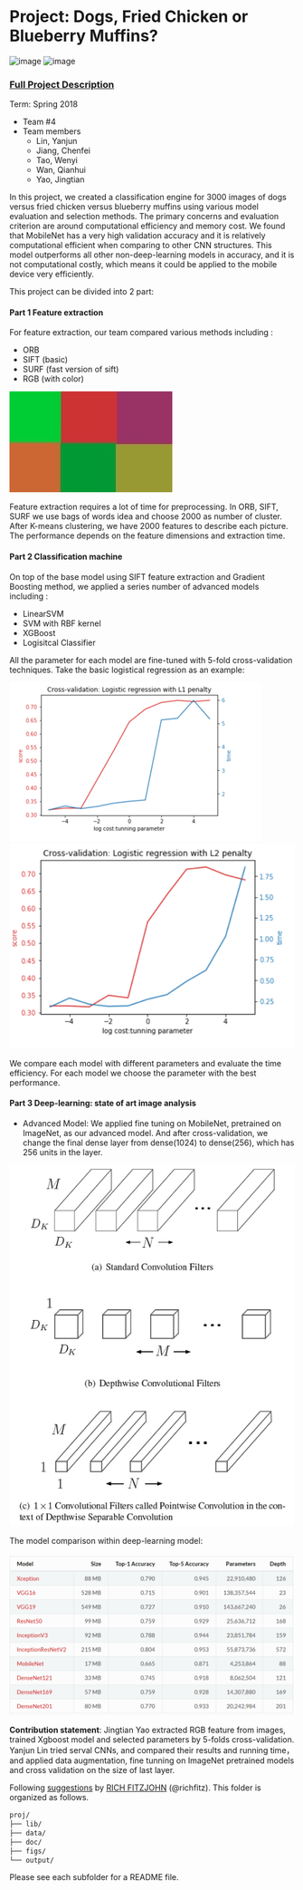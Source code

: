 # Project: Dogs, Fried Chicken or Blueberry Muffins?
![image](figs/chicken.jpg)
![image](figs/muffin.jpg)


### [Full Project Description](doc/project3_desc.md)

Term: Spring 2018

+ Team #4
+ Team members
	+ Lin, Yanjun
	+ Jiang, Chenfei
	+ Tao, Wenyi
	+ Wan, Qianhui
	+ Yao, Jingtian

In this project, we created a classification engine for 3000 images of dogs versus fried chicken versus blueberry muffins using various model evaluation and selection methods. The primary concerns and evaluation criterion are around computational efficiency and memory cost. We found that MobileNet has a very high validation accuracy and it is relatively computational efficient when comparing to other CNN structures. This model outperforms all other non-deep-learning models in accuracy, and it is not computational costly, which means it could be applied to the mobile device very efficiently.  

This project can be divided into 2 part:
#### Part 1 Feature extraction
For feature extraction, our team compared various methods including :
+ ORB 
+ SIFT (basic)
+ SURF (fast version of sift)
+ RGB (with color)


![image](figs/RGB_feature.jpg)

Feature extraction requires a lot of time for preprocessing. In ORB, SIFT, SURF we use bags of words idea and choose 2000 as number of cluster. After K-means clustering, we have 2000 features to describe each picture. The performance depends on the feature dimensions and extraction time. 

#### Part 2 Classification machine
On top of the base model using SIFT feature extraction and Gradient Boosting method, we applied a series number of advanced models including :
+ LinearSVM 
+ SVM with RBF kernel
+ XGBoost
+ Logisitcal Classifier

All the parameter for each model are fine-tuned with 5-fold cross-validation techniques. Take the basic logistical regression as an example:

![image](figs/Logistic_regression_with_L1_penalty.png)
![image](figs/Logistic_regression_with_L2_penalty.png)

We compare each model with different parameters and evaluate the time efficiency. For each model we choose the parameter with the best performance.



#### Part 3 Deep-learning: state of art image analysis

+ Advanced Model: We applied fine tuning on MobileNet, pretrained on ImageNet, as our advanced model. And after cross-validation, we change the final dense layer from dense(1024) to dense(256), which has 256 units in the layer.

![image](figs/depthwise_separable_convolution.png)

The model comparison within deep-learning model:

![image](figs/model_comparation.png)


**Contribution statement**: Jingtian Yao extracted RGB feature from images, trained Xgboost model and selected parameters by 5-folds cross-validation. Yanjun Lin tried serval CNNs, and compared their results and running time，and applied data augmentation, fine tunning on ImageNet pretrained models and cross validation on the size of last layer.


Following [suggestions](http://nicercode.github.io/blog/2013-04-05-projects/) by [RICH FITZJOHN](http://nicercode.github.io/about/#Team) (@richfitz). This folder is organized as follows.



```
proj/
├── lib/
├── data/
├── doc/
├── figs/
└── output/
```
Please see each subfolder for a README file.
